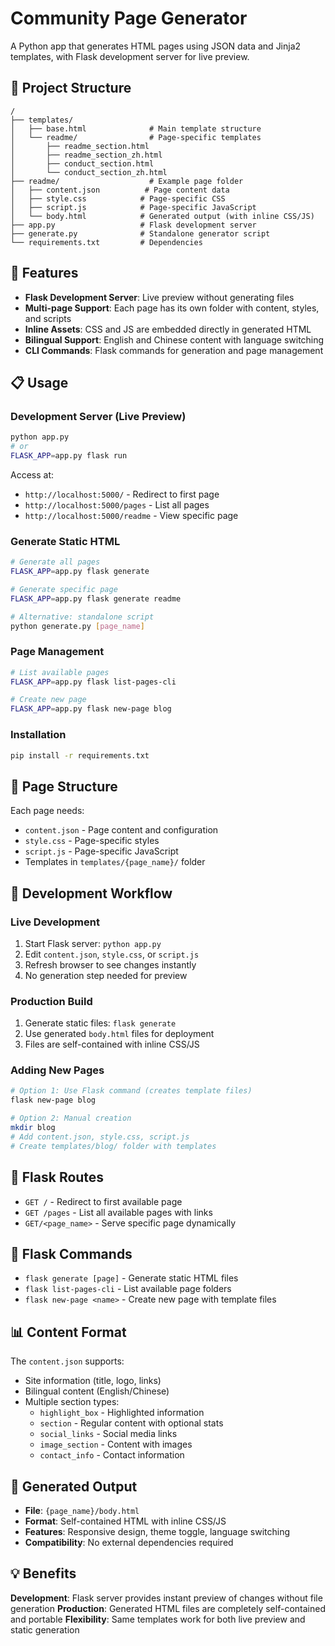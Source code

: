 # Community Page Generator

A Python app that generates HTML pages using JSON data and Jinja2 templates, with Flask development server for live preview.

## 📁 Project Structure

```
/
├── templates/
│   ├── base.html              # Main template structure
│   └── readme/                # Page-specific templates
│       ├── readme_section.html
│       ├── readme_section_zh.html
│       ├── conduct_section.html
│       └── conduct_section_zh.html
├── readme/                    # Example page folder
│   ├── content.json          # Page content data
│   ├── style.css            # Page-specific CSS
│   ├── script.js            # Page-specific JavaScript
│   └── body.html            # Generated output (with inline CSS/JS)
├── app.py                   # Flask development server
├── generate.py              # Standalone generator script
└── requirements.txt         # Dependencies
```

## 🚀 Features

- **Flask Development Server**: Live preview without generating files
- **Multi-page Support**: Each page has its own folder with content, styles, and scripts
- **Inline Assets**: CSS and JS are embedded directly in generated HTML
- **Bilingual Support**: English and Chinese content with language switching
- **CLI Commands**: Flask commands for generation and page management

## 📋 Usage

### Development Server (Live Preview)
```bash
python app.py
# or
FLASK_APP=app.py flask run
```

Access at:
- `http://localhost:5000/` - Redirect to first page
- `http://localhost:5000/pages` - List all pages
- `http://localhost:5000/readme` - View specific page

### Generate Static HTML
```bash
# Generate all pages
FLASK_APP=app.py flask generate

# Generate specific page
FLASK_APP=app.py flask generate readme

# Alternative: standalone script
python generate.py [page_name]
```

### Page Management
```bash
# List available pages
FLASK_APP=app.py flask list-pages-cli

# Create new page
FLASK_APP=app.py flask new-page blog
```

### Installation
```bash
pip install -r requirements.txt
```

## 📄 Page Structure

Each page needs:
- `content.json` - Page content and configuration
- `style.css` - Page-specific styles 
- `script.js` - Page-specific JavaScript
- Templates in `templates/{page_name}/` folder

## 🔧 Development Workflow

### Live Development
1. Start Flask server: `python app.py`
2. Edit `content.json`, `style.css`, or `script.js`
3. Refresh browser to see changes instantly
4. No generation step needed for preview

### Production Build
1. Generate static files: `flask generate`
2. Use generated `body.html` files for deployment
3. Files are self-contained with inline CSS/JS

### Adding New Pages
```bash
# Option 1: Use Flask command (creates template files)
flask new-page blog

# Option 2: Manual creation
mkdir blog
# Add content.json, style.css, script.js
# Create templates/blog/ folder with templates
```

## 🎨 Flask Routes

- `GET /` - Redirect to first available page
- `GET /pages` - List all available pages with links
- `GET/<page_name>` - Serve specific page dynamically

## 🔧 Flask Commands

- `flask generate [page]` - Generate static HTML files
- `flask list-pages-cli` - List available page folders
- `flask new-page <name>` - Create new page with template files

## 📊 Content Format

The `content.json` supports:
- Site information (title, logo, links)
- Bilingual content (English/Chinese)
- Multiple section types:
  - `highlight_box` - Highlighted information
  - `section` - Regular content with optional stats
  - `social_links` - Social media links
  - `image_section` - Content with images
  - `contact_info` - Contact information

## 🎯 Generated Output

- **File**: `{page_name}/body.html`
- **Format**: Self-contained HTML with inline CSS/JS
- **Features**: Responsive design, theme toggle, language switching
- **Compatibility**: No external dependencies required

## 💡 Benefits

**Development**: Flask server provides instant preview of changes without file generation
**Production**: Generated HTML files are completely self-contained and portable
**Flexibility**: Same templates work for both live preview and static generation
